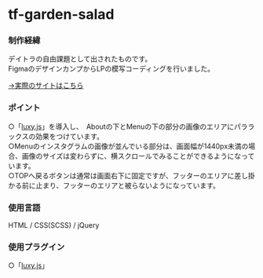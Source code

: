 # tf-garden-salad

### 制作経緯

デイトラの自由課題として出されたものです。<br>
FigmaのデザインカンプからLPの模写コーディングを行いました。

[→実際のサイトはこちら](https://tf-garden-salad.dattsan.com/)

### ポイント

○「[luxy.js](https://min30327.github.io/luxy.js/)」を導入し、　Aboutの下とMenuの下の部分の画像のエリアにパララックスの効果をつけています。<br>
○Menuのインスタグラムの画像が並んでいる部分は、画面幅が1440px未満の場合、画像のサイズは変わらずに、横スクロールでみることができるようになっています。<br>
○TOPへ戻るボタンは通常は画面右下に固定ですが、フッターのエリアに差し掛かる前に止まり、フッターのエリアと被らないようになっています。

### 使用言語

HTML / CSS(SCSS) / jQuery

### 使用プラグイン

○「[luxy.js](https://min30327.github.io/luxy.js/)」
